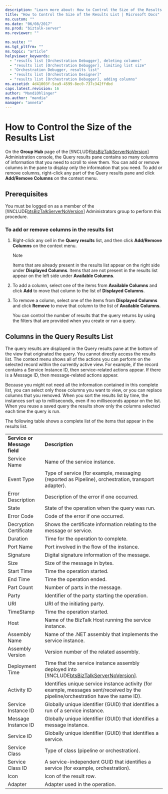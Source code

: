 ```yaml
---
description: "Learn more about: How to Control the Size of the Results List"
title: "How to Control the Size of the Results List | Microsoft Docs"
ms.custom: ""
ms.date: "06/08/2017"
ms.prod: "biztalk-server"
ms.reviewer: ""

ms.suite: ""
ms.tgt_pltfrm: ""
ms.topic: "article"
helpviewer_keywords: 
  - "results list [Orchestration Debugger], deleting columns"
  - "results list [Orchestration Debugger], limiting list size"
  - "Orchestration Debugger, results list"
  - "results list [Orchestration Designer]"
  - "results list [Orchestration Debugger], adding columns"
ms.assetid: 4d41003f-5ea9-4599-8ec0-737c342ffdbd
caps.latest.revision: 16
author: "MandiOhlinger"
ms.author: "mandia"
manager: "anneta"
---
```

# How to Control the Size of the Results List
On the **Group Hub** page of the [!INCLUDE[btsBizTalkServerNoVersion](../includes/btsbiztalkservernoversion-md.md)] Administration console, the Query results pane contains so many columns of information that you need to scroll to view them. You can add or remove columns in the pane to display only the information that you need. To add or remove columns, right-click any part of the Query results pane and click **Add/Remove Columns** on the context menu.  

## Prerequisites  
 You must be logged on as a member of the [!INCLUDE[btsBizTalkServerNoVersion](../includes/btsbiztalkservernoversion-md.md)] Administrators group to perform this procedure.  

### To add or remove columns in the results list  

1. Right-click any cell in the **Query results** list, and then click **Add/Remove Columns** on the context menu.  

   > [!NOTE]
   >  Items that are already present in the results list appear on the right side under **Displayed Columns**. Items that are not present in the results list appear on the left side under **Available Columns**.  

2. To add a column, select one of the items from **Available Columns** and click **Add** to move that column to the list of **Displayed Columns**.  

3. To remove a column, select one of the items from **Displayed Columns** and click **Remove** to move that column to the list of **Available Columns**.  

   You can control the number of results that the query returns by using the filters that are provided when you create or run a query.  

## Columns in the Query Results List  
 The query results are displayed in the Query results pane at the bottom of the view that originated the query. You cannot directly access the results list. The context menu shows all of the actions you can perform on the selected record within the currently active view. For example, if the record contains a Service Instance ID, then service-related actions appear. If there is a Message ID, then message-related actions appear.  

 Because you might not need all the information contained in this complete list, you can select only those columns you want to view, or you can replace columns that you removed. When you sort the results list by time, the instances sort up to milliseconds, even if no milliseconds appear on the list. When you reuse a saved query the results show only the columns selected each time the query is run.  

 The following table shows a complete list of the items that appear in the results list.  


|                              |                                                                                                                                           |
|------------------------------|-------------------------------------------------------------------------------------------------------------------------------------------|
| **Service or Message field** |                                                              **Description**                                                              |
|         Service Name         |                                                       Name of the service instance.                                                       |
|          Event Type          |                    Type of service (for example, messaging (reported as Pipeline), orchestration, transport adapter).                     |
|      Error Description       |                                                 Description of the error if one occurred.                                                 |
|            State             |                                              State of the operation when the query was run.                                               |
|          Error Code          |                                                    Code of the error if one occurred.                                                     |
|    Decryption Certificate    |                                   Shows the certificate information relating to the message or service.                                   |
|           Duration           |                                                    Time for the operation to complete.                                                    |
|          Port Name           |                                                Port involved in the flow of the instance.                                                 |
|          Signature           |                                               Digital signature information of the message.                                               |
|             Size             |                                                       Size of the message in bytes.                                                       |
|          Start Time          |                                                        Time the operation started.                                                        |
|           End Time           |                                                         Time the operation ended.                                                         |
|          Part Count          |                                                      Number of parts in the message.                                                      |
|            Party             |                                              Identifier of the party starting the operation.                                              |
|             URI              |                                                       URI of the initiating party.                                                        |
|          TimeStamp           |                                                        Time the operation started.                                                        |
|             Host             |                                          Name of the BizTalk Host running the service instance.                                           |
|        Assembly Name         |                                      Name of the .NET assembly that implements the service instance.                                      |
|       Assembly Version       |                                                  Version number of the related assembly.                                                  |
|       Deployment Time        | Time that the service instance assembly deployed into [!INCLUDE[btsBizTalkServerNoVersion](../includes/btsbiztalkservernoversion-md.md)]. |
|         Activity ID          |     Identifies unique service instance activity (for example, messages sent/received by the pipeline/orchestration have the same ID).     |
|     Service Instance ID      |                              Globally unique identifier (GUID) that identifies a run of a service instance.                               |
|     Message Instance ID      |                                   Globally unique identifier (GUID) that identifies a message instance.                                   |
|          Service ID          |                                       Globally unique identifier (GUID) that identifies a service.                                        |
|        Service Class         |                                                Type of class (pipeline or orchestration).                                                 |
|       Service Class ID       |                            A service-independent GUID that identifies a service (for example, orchestration).                             |
|             Icon             |                                                          Icon of the result row.                                                          |
|           Adapter            |                                                      Adapter used in the operation.                                                       |

